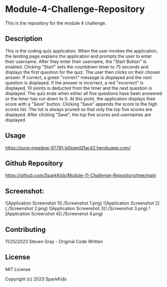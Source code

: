 # Module-4-Challenge-Repository
This is the repository for the module 4 challenge.
## Description
This is the coding quiz application. When the user invokes the application, the landing page explains the application and prompts the user to enter their username. After they enter their username, the "Start Button" is enabled. Clicking "Start" sets the countdown timer to 75 seconds and displays the first question for the quiz. The user then clicks on their chosen answer. If correct, a green "correct" message is displayed and the next question is displayed. If the answer is incorrect, a red "incorrect" is displayed, 10 points is deducted from the timer and the next question is displayed. The quiz ends when either all five questions have been answered or the timer has run down to 0. At this point, the application displays their score with a "Save" button. Clicking "Save" appends the score to the high scores list. The list is always pruned so that only the top five scores are displayed. After clicking "Save", the top five scores and usernames are displayed.

## Usage

https://pure-meadow-97781-b0eaed2fac42.herokuapp.com/

## Github Repository
https://github.com/SparkKids/Module-11-Challenge-Repository/tree/main

## Screenshot:
![Application Screenshot 1](./Screenshot 1.png)
![Application Screenshot 2](./Screenshot 2.png)
![Application Screenshot 3](./Screenshot 3.png)
![Application Screenshot 4](./Screenshot 4.png)

## Contributing

11/25/2023 Steven Gray - Original Code Written

## License

MIT License

Copyright (c) 2023 SparkKids
